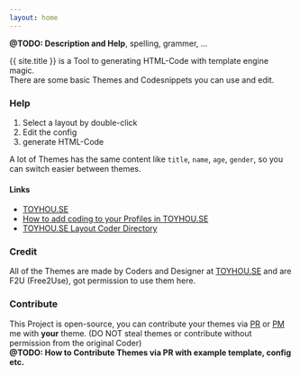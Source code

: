```yaml
---
layout: home
---
```


**@TODO: Description and Help**, spelling, grammer, ...

{{ site.title }} is a Tool to generating HTML-Code with template engine magic.  
There are some basic Themes and Codesnippets you can use and edit.  

### Help 

 1. Select a layout by double-click
 2. Edit the config
 3. generate HTML-Code

A lot of Themes has the same content like `title`, `name`, `age`, `gender`, so you can switch easier between themes. 

#### Links

 - [TOYHOU.SE](https://toyhou.se/)
 - [How to add coding to your Profiles in TOYHOU.SE](https://toyhou.se/~forums/16.htmlcss-graphics/53428.how-to-add-coding-to-your-profiles-)
 - [TOYHOU.SE Layout Coder Directory](https://toyhou.se/~forums/16.htmlcss-graphics/93890.coder-directory)



### Credit

All of the Themes are made by Coders and Designer at [TOYHOU.SE](https://toyhou.se/~forums/16.htmlcss-graphics/93890.coder-directory) and are F2U (Free2Use), got permission to use them here.

### Contribute

This Project is open-source, you can contribute your themes via [PR](https://github.com/furudbat/thhg/pulls) or [PM](https://toyhou.se/~messages/create/furudbat) me with **your** theme. (DO NOT steal themes or contribute without permission from the original Coder)  
**@TODO: How to Contribute Themes via PR with example template, config etc.**